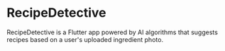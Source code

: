 # RecipeDetective
RecipeDetective is a Flutter app powered by AI algorithms that suggests recipes based on a user's uploaded ingredient photo. 
